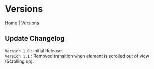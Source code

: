 # Versions

[Home](README.md) | [Versions](VERSIONS.md)

## Update Changelog
`Version 1.0` : Initial Release <br>
`Version 1.1` : Removed transition when element is scrolled out of view (Scrolling up).
